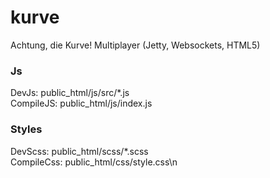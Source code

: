 # kurve
Achtung, die Kurve! Multiplayer (Jetty, Websockets, HTML5)
### Js
DevJs: public_html/js/src/*.js <br/>
CompileJS: public_html/js/index.js 

### Styles
DevScss: public_html/scss/*.scss<br/>
CompileCss: public_html/css/style.css\n

